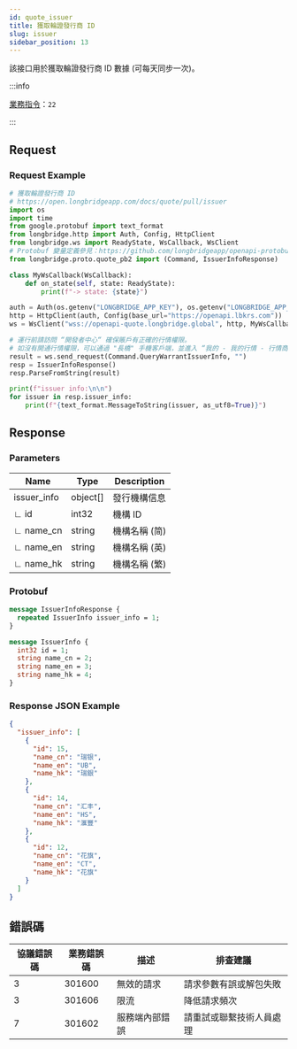 ```yaml
---
id: quote_issuer
title: 獲取輪證發行商 ID
slug: issuer
sidebar_position: 13
---
```


該接口用於獲取輪證發行商 ID 數據 (可每天同步一次)。

:::info

[業務指令](../../socket/protocol/request)：`22`

:::

## Request

### Request Example

```python
# 獲取輪證發行商 ID
# https://open.longbridgeapp.com/docs/quote/pull/issuer
import os
import time
from google.protobuf import text_format
from longbridge.http import Auth, Config, HttpClient
from longbridge.ws import ReadyState, WsCallback, WsClient
# Protobuf 變量定義參見：https://github.com/longbridgeapp/openapi-protobufs/blob/main/quote/api.proto
from longbridge.proto.quote_pb2 import (Command, IssuerInfoResponse)

class MyWsCallback(WsCallback):
    def on_state(self, state: ReadyState):
        print(f"-> state: {state}")

auth = Auth(os.getenv("LONGBRIDGE_APP_KEY"), os.getenv("LONGBRIDGE_APP_SECRET"), access_token=os.getenv("LONGBRIDGE_ACCESS_TOKEN"))
http = HttpClient(auth, Config(base_url="https://openapi.lbkrs.com"))
ws = WsClient("wss://openapi-quote.longbridge.global", http, MyWsCallback())

# 運行前請訪問 “開發者中心“ 確保賬戶有正確的行情權限。
# 如沒有開通行情權限，可以通過 "長橋" 手機客戶端，並進入 “我的 - 我的行情 - 行情商城“ 購買開通行情權限。
result = ws.send_request(Command.QueryWarrantIssuerInfo, "")
resp = IssuerInfoResponse()
resp.ParseFromString(result)

print(f"issuer info:\n\n")
for issuer in resp.issuer_info:
    print(f"{text_format.MessageToString(issuer, as_utf8=True)}")
```

## Response

### Parameters

| Name        | Type     | Description   |
| ----------- | -------- | ------------- |
| issuer_info | object[] | 發行機構信息  |
| ∟ id        | int32    | 機構 ID       |
| ∟ name_cn   | string   | 機構名稱 (简) |
| ∟ name_en   | string   | 機構名稱 (英) |
| ∟ name_hk   | string   | 機構名稱 (繁) |

### Protobuf

```protobuf
message IssuerInfoResponse {
  repeated IssuerInfo issuer_info = 1;
}

message IssuerInfo {
  int32 id = 1;
  string name_cn = 2;
  string name_en = 3;
  string name_hk = 4;
}
```

### Response JSON Example

```json
{
  "issuer_info": [
    {
      "id": 15,
      "name_cn": "瑞银",
      "name_en": "UB",
      "name_hk": "瑞銀"
    },
    {
      "id": 14,
      "name_cn": "汇丰",
      "name_en": "HS",
      "name_hk": "滙豐"
    },
    {
      "id": 12,
      "name_cn": "花旗",
      "name_en": "CT",
      "name_hk": "花旗"
    }
  ]
}
```

## 錯誤碼

| 協議錯誤碼 | 業務錯誤碼 | 描述           | 排查建議                 |
| ---------- | ---------- | -------------- | ------------------------ |
| 3          | 301600     | 無效的請求     | 請求參數有誤或解包失敗   |
| 3          | 301606     | 限流           | 降低請求頻次             |
| 7          | 301602     | 服務端內部錯誤 | 請重試或聯繫技術人員處理 |
